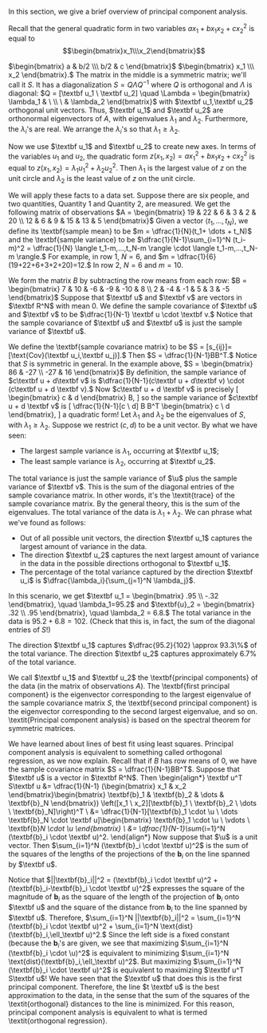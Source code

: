 In this section, we give a brief overview of principal component analysis. 

Recall that the general quadratic form in two variables
$ax_1 + bx_1 x_2 + c x_2^2$
is equal to  $$\begin{bmatrix}x_1\\\x_2\end{bmatrix}$$


$\begin{bmatrix} a & b/2 \\\  b/2 & c \end{bmatrix}$
$\begin{bmatrix}
    x_1 \\\
    x_2
\end{bmatrix}.$
The matrix in the middle is a symmetric matrix; we'll call it $S$. It has a diagonalization
$S = Q \Lambda Q^{-1}$
where $Q$ is orthogonal and $\Lambda$ is diagonal:
$Q = [\textbf u_1 \ \textbf u_2] \quad \Lambda = \begin{bmatrix}
    \lambda_1 & \ \\
    \ & \lambda_2
\end{bmatrix}$
with $\textbf u_1,\textbf u_2$ orthogonal unit vectors. Thus, $\textbf u_1$ and $\textbf u_2$ are orthonormal eigenvectors of $A$, with eigenvalues $\lambda_1$ and $\lambda_2$. Furthermore, the $\lambda_i$'s are real. We arrange the $\lambda_i$'s so that $\lambda_1 \ge \lambda_2$.

Now we use $\textbf u_1$ and $\textbf u_2$ to create new axes. In terms of the variables $u_1$ and $u_2$, the quadratic form $z(x_1,x_2) = ax_1^2 + bx_1 x_2 + c x_2^2$ is equal to $z(x_1,x_2) = \lambda_1 u_1^2 + \lambda_2 u_2^2.$ Then $\lambda_1$ is the largest value of $z$ on the unit circle and $\lambda_2$ is the least value of $z$ on the unit circle.

We will apply these facts to a data set. Suppose there are six people, and two quantities, Quantity 1 and Quantity 2, are measured. We get the following matrix of observations $A = \begin{bmatrix}
    19 & 22 & 6 & 3 & 2 & 20 \\
    12 & 6 & 9 & 15 & 13 & 5 \end{bmatrix}$
Given a vector $\langle t_1,...,t_N \rangle$, we define its \textbf{sample mean} to be 
$m = \dfrac{1}{N}(t_1+ \dots + t_N)$
and the \textbf{sample variance} to be 
$\dfrac{1}{N-1}\sum_{i=1}^N (t_i-m)^2 = \dfrac{1}{N} \langle t_1-m,...,t_N-m \rangle \cdot \langle t_1-m,...,t_N-m \rangle.$
For example, in row 1, $N=6$, and
$m = \dfrac{1}{6}(19+22+6+3+2+20)=12.$
In row 2, $N=6$ and $m=10$.

We form the matrix $B$ by subtracting the row means from each row:
$B = \begin{bmatrix}
    7 & 10 & -6 & -9 & -10 & 8 \\
    2 & -4 & -1 & 5 & 3 & -5
\end{bmatrix}$
Suppose that $\textbf u$ and $\textbf v$ are vectors in $\textbf R^N$ with mean $0$. We define the sample covariance of $\textbf u$ and $\textbf v$ to be
$\dfrac{1}{N-1} \textbf u \cdot \textbf v.$
Notice that the sample covariance of $\textbf u$ and $\textbf u$ is just the sample variance of $\textbf u$.

We define the \textbf{sample covariance matrix} to be 
$S = [s_{ij}]=[\text{Cov}(\textbf u_i,\textbf u_j)].$
Then $S = \dfrac{1}{N-1}BB^T.$
Notice that $S$ is symmetric in general. In the example above,
$S = \begin{bmatrix}
    86 & -27 \\
    -27 & 16
\end{bmatrix}$
By definition, the sample variance of $c\textbf u + d\textbf v$ is $\dfrac{1}{N-1}(c\textbf u + d\textbf v) \cdot (c\textbf u + d \textbf v).$ Now $c\textbf u + d \textbf v$ is precisely
\[
\begin{bmatrix}
    c & d
\end{bmatrix} B,
\]
so the sample variance of $c\textbf u + d \textbf v$ is
\[
\dfrac{1}{N-1}[c \ d] B B^T \begin{bmatrix}
    c \\
    d
\end{bmatrix},
\]
a quadratic form! Let $\lambda_1$ and $\lambda_2$ be the eigenvalues of $S$, with $\lambda_1 \ge \lambda_2$. Suppose we restrict $(c,d)$ to be a unit vector. By what we have seen:

- The largest sample variance is $\lambda_1$, occurring at $\textbf u_1$;
- The least sample variance is $\lambda_2$, occurring at $\textbf u_2$.

The total variance is just the sample variance of $\u$ plus the sample variance of $\textbf v$. This is the sum of the diagonal entries of the sample covariance matrix. In other words, it's the \textit{trace} of the sample covariance matrix. By the general theory, this is the sum of the eigenvalues. The total variance of the data is $\lambda_1 + \lambda_2$. We can phrase what we've found as follows:

- Out of all possible unit vectors, the direction $\textbf u_1$ captures the largest amount of variance in the data.
- The direction $\textbf u_2$ captures the next largest amount of variance in the data in the possible directions orthogonal to $\textbf u_1$.
- The percentage of the total variance captured by the direction $\textbf u_i$ is $\dfrac{\lambda_i}{\sum_{j=1}^N \lambda_j}$.

In this scenario, we get
$\textbf u_1 = \begin{bmatrix}
    .95 \\
    -.32
\end{bmatrix}, \quad \lambda_1=95.2$
and
$\textbf{u}_2 = \begin{bmatrix}
    .32 \\
    .95
\end{bmatrix}, \quad \lambda_2 = 6.8.$
The total variance in the data is $95.2+6.8=102$. (Check that this is, in fact, the sum of the diagonal entries of $S$!)

The direction $\textbf u_1$ captures $\dfrac{95.2}{102} \approx 93.3\%$ of the total variance. The direction $\textbf  u_2$ captures approximately $6.7\%$ of the total variance.

We call $\textbf u_1$ and $\textbf u_2$ the \textbf{principal components} of the data (in the matrix of observations $A$). The \textbf{first principal component} is the eigenvector corresponding to the largest eigenvalue of the sample covariance matrix $S$, the \textbf{second principal component} is the eigenvector corresponding to the second largest eigenvalue, and so on. \textit{Principal component analysis} is based on the spectral theorem for symmetric matrices.

We have learned about lines of best fit using least squares. Principal component analysis is equivalent to something called orthogonal regression, as we now explain. Recall that if $B$ has row means of $0$, we have the sample covariance matrix $S = \dfrac{1}{N-1}BB^T$. Suppose that $\textbf u$ is a vector in $\textbf R^N$. Then
\begin{align*}
    \textbf u^T S\textbf u &= \dfrac{1}{N-1} (\begin{bmatrix}
    x_1 & x_2 
    \end{bmatrix}\begin{bmatrix}
    \textbf{b}_1 & \textbf{b}_2 & \dots & \textbf{b}_N
    \end{bmatrix}) \left([x_1 \ x_2][\textbf{b}_1 \ \textbf{b}_2 \ \dots \ \textbf{b}_N]\right)^T \\
    &= \dfrac{1}{N-1}[\textbf{b}_1 \cdot \u \ \dots \textbf{b}_N \cdot \textbf u]\begin{bmatrix}
    \textbf{b}_1 \cdot \u \\
    \vdots \\
    \textbf{b}_N \cdot \u
    \end{bmatrix} \\
    &= \dfrac{1}{N-1}\sum_{i=1}^N (\textbf{b}_i \cdot \textbf u)^2.
\end{align*}
Now suppose that $\u$ is a unit vector. Then $\sum_{i=1}^N (\textbf{b}_i \cdot \textbf u)^2$ is the sum of the squares of the lengths of the projections of the $\textbf{b}_i$ on the line spanned by $\textbf u$.

Notice that $||\textbf{b}_i||^2 = (\textbf{b}_i \cdot \textbf u)^2 + (\textbf{b}_i-\textbf{b}_i \cdot \textbf u)^2$
expresses the square of the magnitude of $\textbf{b}_i$ as the square of the length of the projection of $\textbf{b}_i$ onto $\textbf u$ and the square of the distance from $\textbf{b}_i$ to the line spanned by $\textbf u$. Therefore,
$\sum_{i=1}^N ||\textbf{b}_i||^2 = \sum_{i=1}^N (\textbf{b}_i \cdot \textbf u)^2 + \sum_{i=1}^N \text{dist}(\textbf{b}_i,\ell_\textbf u)^2.$
Since the left side is a fixed constant (because the $\textbf{b}_i$'s are given, we see that maximizing $\sum_{i=1}^N (\textbf{b}_i \cdot \u)^2$ is equivalent to minimizing $\sum_{i=1}^N \text{dist}(\textbf{b}_i,\ell_\textbf u)^2$. But maximizing $\sum_{i=1}^N (\textbf{b}_i \cdot \textbf u)^2$ is equivalent to maximizing $\textbf u^T S\textbf u$! We have seen that the $\textbf u$ that does this is the first principal component. Therefore, the line $t \textbf u$ is the best approximation to the data, in the sense that the sum of the squares of the \textit{orthogonal} distances to the line is minimized. For this reason, principal component analysis is equivalent to what is termed \textit{orthogonal regression}.
